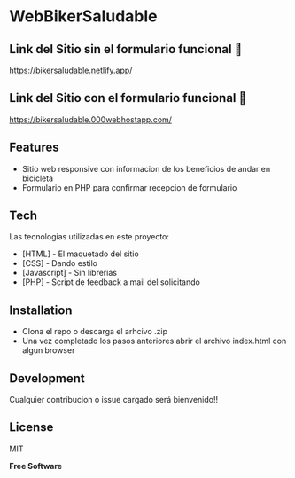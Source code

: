 # WebBikerSaludable

## Link del Sitio sin el formulario funcional 🚀

https://bikersaludable.netlify.app/

## Link del Sitio con el formulario funcional 🚀

https://bikersaludable.000webhostapp.com/

## Features

- Sitio web responsive con informacion de los beneficios de andar en bicicleta
- Formulario en PHP para confirmar recepcion de formulario

## Tech

Las tecnologias utilizadas en este proyecto:

- [HTML] - El maquetado del sitio
- [CSS] - Dando estilo
- [Javascript] - Sin librerias 
- [PHP] - Script de feedback a mail del solicitando

## Installation

 - Clona el repo o descarga el arhcivo .zip
 - Una vez completado los pasos anteriores abrir el archivo index.html con algun browser

## Development

Cualquier contribucion o issue cargado será bienvenido!!

## License

MIT

**Free Software**

